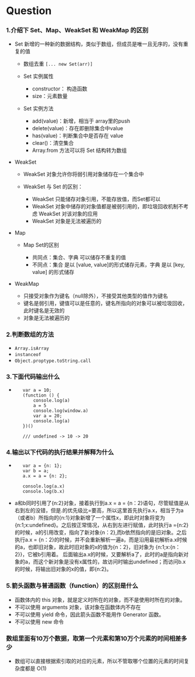 # Question

### 1.介绍下 Set、Map、WeakSet 和 WeakMap 的区别

   - Set 新增的一种新的数据结构，类似于数组，但成员是唯一且无序的，没有重复的值
      
      - 数组去重 `[... new Set(arr)]`
      - Set 实例属性
         - constructor： 构造函数
         - size：元素数量

      - Set 实例方法
          - add(value)：新增，相当于 array里的push
          - delete(value)：存在即删除集合中value
          - has(value)：判断集合中是否存在 value
          - clear()：清空集合
          - Array.from 方法可以将 Set 结构转为数组

   - WeakSet

      - WeakSet 对象允许你将弱引用对象储存在一个集合中
      - WeakSet 与 Set 的区别：

         - WeakSet 只能储存对象引用，不能存放值，而Set都可以
         - WeakSet 对象中储存的对象值都是被弱引用的，即垃圾回收机制不考虑 WeakSet 对该对象的应用
         - WeakSet 对象是无法被遍历的

   - Map

      - Map Set的区别

         - 共同点：集合、字典 可以储存不重复的值
         - 不同点：集合 是以 [value, value]的形式储存元素，字典 是以 [key, value] 的形式储存

   - WeakMap

      - 只接受对象作为键名（null除外），不接受其他类型的值作为键名
      - 键名是弱引用，键值可以是任意的，键名所指向的对象可以被垃圾回收，此时键名是无效的
      - 对象是无法被遍历的

### 2.判断数组的方法

   - `Array.isArray`
   - `instanceof`
   - `Object.proptype.toString.call`

### 3.下面代码输出什么

   - ```
        var a = 10;
        (function () {
            console.log(a)
            a = 5
            console.log(window.a)
            var a = 20;
            console.log(a)
        })()

        /// undefined -> 10 -> 20
     ```

### 4.输出以下代码的执行结果并解释为什么

   - ```
        var a = {n: 1};
        var b = a;
        a.x = a = {n: 2};

        console.log(a.x) 	
        console.log(b.x)
     ```

   - a和b同时引用了{n:2}对象，接着执行到a.x = a = {n：2}语句，尽管赋值是从右到左的没错，但是.的优先级比=要高，所以这里首先执行a.x，相当于为a（或者b）所指向的{n:1}对象新增了一个属性x，即此时对象将变为{n:1;x:undefined}。之后按正常情况，从右到左进行赋值，此时执行a ={n:2}的时候，a的引用改变，指向了新对象{n：2},而b依然指向的是旧对象。之后执行a.x = {n：2}的时候，并不会重新解析一遍a，而是沿用最初解析a.x时候的a，也即旧对象，故此时旧对象的x的值为{n：2}，旧对象为 {n:1;x:{n：2}}，它被b引用着。 后面输出a.x的时候，又要解析a了，此时的a是指向新对象的a，而这个新对象是没有x属性的，故访问时输出undefined；而访问b.x的时候，将输出旧对象的x的值，即{n:2}。

### 5.箭头函数与普通函数（function）的区别是什么

   - 函数体内的 this 对象，就是定义时所在的对象，而不是使用时所在的对象。
   - 不可以使用 arguments 对象，该对象在函数体内不存在
   - 不可以使用 yield 命令，因此箭头函数不能用作 Generator 函数。
   - 不可以使用 new 命令

### 数组里面有10万个数据，取第一个元素和第10万个元素的时间相差多少

   - 数组可以直接根据索引取的对应的元素，所以不管取哪个位置的元素的时间复杂度都是 O(1)


